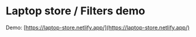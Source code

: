 # Laptop store / Filters demo
Demo: [https://laptop-store.netlify.app/](https://laptop-store.netlify.app/)
